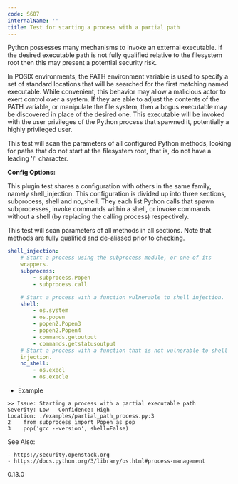 ```yaml
---
code: S607
internalName: ''
title: Test for starting a process with a partial path
---
```


Python possesses many mechanisms to invoke an external executable. If
the desired executable path is not fully qualified relative to the
filesystem root then this may present a potential security risk.

In POSIX environments, the <span class="title-ref">PATH</span>
environment variable is used to specify a set of standard locations that
will be searched for the first matching named executable. While
convenient, this behavior may allow a malicious actor to exert control
over a system. If they are able to adjust the contents of the
<span class="title-ref">PATH</span> variable, or manipulate the file
system, then a bogus executable may be discovered in place of the
desired one. This executable will be invoked with the user privileges of
the Python process that spawned it, potentially a highly privileged
user.

This test will scan the parameters of all configured Python methods,
looking for paths that do not start at the filesystem root, that is, do
not have a leading '/' character.

**Config Options:**

This plugin test shares a configuration with others in the same family,
namely <span class="title-ref">shell\_injection</span>. This
configuration is divided up into three sections,
<span class="title-ref">subprocess</span>,
<span class="title-ref">shell</span> and
<span class="title-ref">no\_shell</span>. They each list Python calls
that spawn subprocesses, invoke commands within a shell, or invoke
commands without a shell (by replacing the calling process)
respectively.

This test will scan parameters of all methods in all sections. Note that
methods are fully qualified and de-aliased prior to checking.

```yaml
shell_injection:
    # Start a process using the subprocess module, or one of its
    wrappers.
    subprocess:
        - subprocess.Popen
        - subprocess.call

    # Start a process with a function vulnerable to shell injection.
    shell:
        - os.system
        - os.popen
        - popen2.Popen3
        - popen2.Popen4
        - commands.getoutput
        - commands.getstatusoutput
    # Start a process with a function that is not vulnerable to shell
    injection.
    no_shell:
        - os.execl
        - os.execle
```

  - Example

<!-- end list -->

```
>> Issue: Starting a process with a partial executable path
Severity: Low   Confidence: High
Location: ./examples/partial_path_process.py:3
2    from subprocess import Popen as pop
3    pop('gcc --version', shell=False)
```

See Also:

    - https://security.openstack.org
    - https://docs.python.org/3/library/os.html#process-management

<div class="versionadded">

0.13.0

</div>